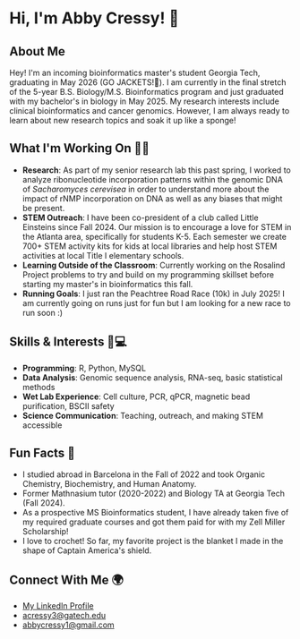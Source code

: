 # Hi, I'm Abby Cressy! 👋

## About Me
Hey! I'm an incoming bioinformatics master's student Georgia Tech, graduating in May 2026 (GO JACKETS!🐝).
I am currently in the final stretch of the 5-year B.S. Biology/M.S. Bioinformatics program and just graduated with my bachelor's in biology in May 2025.
My research interests include clinical bioinformatics and cancer genomics. However, I am always ready to learn about new research topics and soak it up like a sponge!

## What I'm Working On 👩‍🔬
- **Research**: As part of my senior research lab this past spring, I worked to analyze ribonucleotide incorporation patterns within the genomic DNA of _Sacharomyces cerevisea_ in order to understand more about the impact of rNMP incorporation on DNA as well as any biases that might be present.
- **STEM Outreach**: I have been co-president of a club called Little Einsteins since Fall 2024. Our mission is to encourage a love for STEM in the Atlanta area, specifically for students K-5. Each semester we create 700+ STEM activity kits for kids at local libraries and help host STEM activities at local Title I elementary schools.
- **Learning Outside of the Classroom**: Currently working on the Rosalind Project problems to try and build on my programming skillset before starting my master's in bioinformatics this fall.
- **Running Goals**: I just ran the Peachtree Road Race (10k) in July 2025! I am currently going on runs just for fun but I am looking for a new race to run soon :)

## Skills & Interests 🧬💻
- **Programming**: R, Python, MySQL
- **Data Analysis**: Genomic sequence analysis, RNA-seq, basic statistical methods
- **Wet Lab Experience**: Cell culture, PCR, qPCR, magnetic bead purification, BSCII safety
- **Science Communication**: Teaching, outreach, and making STEM accessible

## Fun Facts 🎉
- I studied abroad in Barcelona in the Fall of 2022 and took Organic Chemistry, Biochemistry, and Human Anatomy.
- Former Mathnasium tutor (2020-2022) and Biology TA at Georgia Tech (Fall 2024).
- As a prospective MS Bioinformatics student, I have already taken five of my required graduate courses and got them paid for with my Zell Miller Scholarship!
- I love to crochet! So far, my favorite project is the blanket I made in the shape of Captain America's shield.

## Connect With Me 🌍
- [My LinkedIn Profile](www.linkedin.com/in/abby-cressy-3834b7226)
- [acressy3@gatech.edu](#)
- [abbycressy1@gmail.com](#)
<!---
acressy/acressy is a ✨ special ✨ repository because its `README.md` (this file) appears on your GitHub profile.
You can click the Preview link to take a look at your changes.
--->
